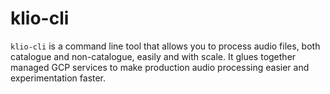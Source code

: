 # klio-cli

`klio-cli` is a command line tool that allows you to process audio files, both catalogue and non-catalogue, easily and with scale. It glues together managed GCP services to make production audio processing easier and experimentation faster. 
